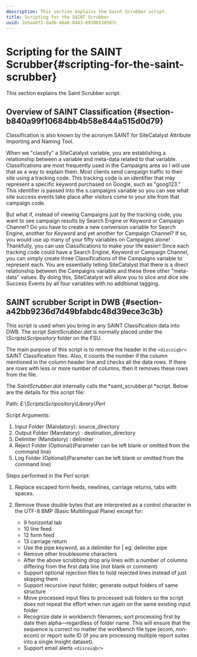 ```yaml
---
description: This section explains the Saint Scrubber script.
title: Scripting for the SAINT Scrubber
uuid: 2e5aa6f2-dadb-48a6-8443-69396530587c
---
```


# Scripting for the SAINT Scrubber{#scripting-for-the-saint-scrubber}

This section explains the Saint Scrubber script.

## Overview of SAINT Classification {#section-b840a99f10684bb4b58e844a515d0d79}

Classification is also known by the acronym SAINT for SiteCatalyst Attribute Importing and Naming Tool.

When we "classify" a SiteCatalyst variable, you are establishing a relationship between a variable and meta-data related to that variable. Classifications are most frequently used in the Campaigns area so I will use that as a way to explain them. Most clients send campaign traffic to their site using a tracking code. This tracking code is an identifier that may represent a specific keyword purchased on Google, such as "goog123." This identifier is passed into the s.campaigns variable so you can see what site success events take place after visitors come to your site from that campaign code.

But what if, instead of viewing Campaigns just by the tracking code, you want to see campaign results by Search Engine or Keyword or Campaign Channel? Do you have to create a new conversion variable for Search Engine, another for Keyword and yet another for Campaign Channel? If so, you would use up many of your fifty variables on Campaigns alone! Thankfully, you can use Classifications to make your life easier! Since each tracking code could have a Search Engine, Keyword or Campaign Channel, you can simply create three Classifications of the Campaigns variable to represent each. You are essentially telling SiteCatalyst that there is a direct relationship between the Campaigns variable and these three other "meta-data" values. By doing this, SiteCatalyst will allow you to slice and dice site Success Events by all four variables with no additional tagging.

## SAINT scrubber Script in DWB {#section-a42bb9236d7d49bfabdc48d39ece3c3b}

This script is used when you bring in any SAINT Classification data into DWB. The script *SaintScrubber.dat* is normally placed under the *\Scripts\Scripository* folder on the FSU.

The main purpose of this script is to remove the header in the `<discoiqbr>` SAINT Classification files. Also, it counts the number if the column mentioned in the column header line and checks all the data rows. If there are rows with less or more number of columns, then it removes these rows from the file.

The *SaintScrubber.dat* internally calls the *saint_scrubber.pl *script. Below are the details for this script file:

Path: *E:\Scripts\Scripository\Library\Perl*

Script Arguments:

1. Input Folder (Mandatory): source_directory 
1. Output Folder (Mandatory) : destination_directory 
1. Delimiter (Mandatory) : delimiter 
1. Reject Folder (Optional)(Parameter can be left blank or omitted from the command line) 
1. Log Folder (Optional)(Parameter can be left blank or omitted from the command line)

Steps performed in the Perl script:

1. Replace escaped form feeds, newlines, carriage returns, tabs with spaces. 
1. Remove those double bytes that are interpreted as a control character in the UTF-8 BMP (Basic Multilingual Plane) except for:

    * 9 horizontal tab 
    * 10 line feed 
    * 12 form feed 
    * 13 carriage return 
    * Use the pipe keyword, as a delimiter for | eg: delimiter pipe 
    * Remove other troublesome characters 
    * After the above scrubbing drop any lines with a number of columns differing from the first data line (not blank or comment) 
    * Support optional rejection files to hold rejected lines instead of just skipping them 
    * Support recursive input folder; generate output folders of same structure 
    * Move processed input files to processed sub folders so the script does not repeat the effort when run again on the same existing input folder 
    * Recognize date in workbench filenames; sort processing first by date then alpha—regardless of folder name. This will ensure that the sequence is correct no matter the workbench file type (ecom, non-ecom) or report suite ID (if you are processing multiple report suites into a single Insight dataset). 
    * Support email alerts `<discoiqbr>`

